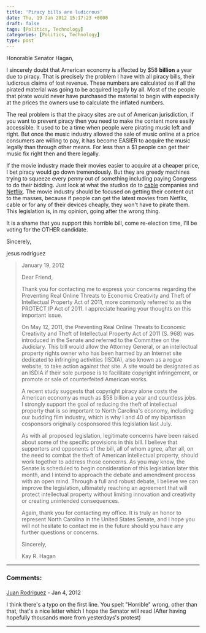 ```yaml
---
title: 'Piracy bills are ludicrous'
date: Thu, 19 Jan 2012 15:17:23 +0000
draft: false
tags: [Politics, Technology]
categories: [Politics, Technology]
type: post
---
```


Honorable Senator Hagan,

I sincerely doubt that American economy is affected by $58 **billion** a year due to piracy. That is precisely the problem I have with all piracy bills, their ludicrous claims of lost revenue. These numbers are calculated as if all the pirated material was going to be acquired legally by all. Most of the people that pirate would never have purchased the material to begin with especially at the prices the owners use to calculate the inflated numbers.

The real problem is that the piracy sites are out of American jurisdiction, if you want to prevent piracy then you need to make the content more easily accessible. It used to be a time when people were pirating music left and right. But once the music industry allowed the sale of music online at a price consumers are willing to pay, it has become EASIER to acquire the music legally than through other means. For less than a $1 people can get their music fix right then and there legally.

If the movie industry made their movies easier to acquire at a cheaper price, I bet piracy would go down tremendously. But they are greedy machines trying to squeeze every penny out of something including paying Congress to do their bidding. Just look at what the studios do to [cable](http://www.pcmag.com/article2/0,2817,2398269,00.asp) companies and [Netflix](http://www.engadget.com/2010/12/08/netflix-licenses-even-more-tv-for-streaming-from-abc-disney/). The movie industry should be focused on getting their content out to the masses, because if people can get the latest movies from Netflix, cable or for any of their devices cheaply, they won't have to pirate them. This legislation is, in my opinion, going after the wrong thing.

It is a shame that you support this horrible bill, come re-election time, I'll be voting for the OTHER candidate.

Sincerely,

jesus rodriguez

> January 19, 2012
>
> Dear Friend,
>
> Thank you for contacting me to express your concerns regarding the Preventing Real Online Threats to Economic Creativity and Theft of Intellectual Property Act of 2011, more commonly referred to as the PROTECT IP Act of 2011. I appreciate hearing your thoughts on this important issue.
>
> On May 12, 2011, the Preventing Real Online Threats to Economic Creativity and Theft of Intellectual Property Act of 2011 (S. 968) was introduced in the Senate and referred to the Committee on the Judiciary. This bill would allow the Attorney General, or an intellectual property rights owner who has been harmed by an Internet site dedicated to infringing activities (ISDIA), also known as a rogue website, to take action against that site. A site would be designated as an ISDIA if their sole purpose is to facilitate copyright infringement, or promote or sale of counterfeited American works.
>
> A recent study suggests that copyright piracy alone costs the American economy as much as $58 billion a year and countless jobs. I strongly support the goal of reducing the theft of intellectual property that is so important to North Carolina's economy, including our budding film industry, which is why I and 40 of my bipartisan cosponsors originally cosponsored this legislation last July.
>
> As with all proposed legislation, legitimate concerns have been raised about some of the specific provisions in this bill. I believe that supporters and opponents of the bill, all of whom agree, after all, on the need to combat the theft of American intellectual property, should work together to address those concerns. As you may know, the Senate is scheduled to begin consideration of this legislation later this month, and I intend to approach the debate and amendment process with an open mind. Through a full and robust debate, I believe we can improve the legislation, ultimately reaching an agreement that will protect intellectual property without limiting innovation and creativity or creating unintended consequences.
>
> Again, thank you for contacting my office. It is truly an honor to represent North Carolina in the United States Senate, and I hope you will not hesitate to contact me in the future should you have any further questions or concerns.
>
> Sincerely,
>
> Kay R. Hagan
---
### Comments:
####
[Juan Rodriguez](http://k3rnel.net "nushio@k3rnel.net") - <time datetime="2012-01-19 12:34:24">Jan 4, 2012</time>

I think there's a typo on the first line. You spelt "Horrible" wrong, other than that, that's a nice letter which I hope the Senator will read (After having hopefully thousands more from yesterdays's protest)
<hr />
